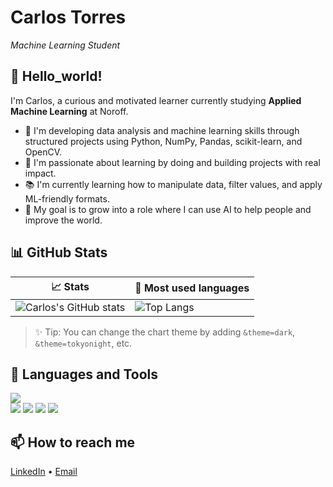# Carlos Torres

_Machine Learning Student_

## 👋 Hello_world!

I'm Carlos, a curious and motivated learner currently studying **Applied Machine Learning** at Noroff.

- 🚀 I'm developing data analysis and machine learning skills through structured projects using Python, NumPy, Pandas, scikit-learn, and OpenCV.
- 🧠 I'm passionate about learning by doing and building projects with real impact.
- 📚 I'm currently learning how to manipulate data, filter values, and apply ML-friendly formats.
- 🎯 My goal is to grow into a role where I can use AI to help people and improve the world.

## 📊 GitHub Stats

| 📈 Stats | 📘 Most used languages |
|---------|------------------------|
| ![Carlos's GitHub stats](https://github-readme-stats.vercel.app/api?username=CarlosTorresML&show_icons=true&theme=default) | ![Top Langs](https://github-readme-stats.vercel.app/api/top-langs/?username=CarlosTorresML&layout=compact&theme=default) |

> ✨ Tip: You can change the chart theme by adding `&theme=dark`, `&theme=tokyonight`, etc.

## 🧰 Languages and Tools

<img src="https://skillicons.dev/icons?i=python,numpy,scipy,pandas,scikit-learn,opencv,vscode,pycharm,github&perline=5" />
<br/>
<img src="https://img.shields.io/badge/Jupyter-F37626?style=for-the-badge&logo=jupyter&logoColor=white"/>
<img src="https://img.shields.io/badge/Anaconda-42B029?style=for-the-badge&logo=anaconda&logoColor=white"/>
<img src="https://img.shields.io/badge/scikit--learn-F7931E?style=for-the-badge&logo=scikit-learn&logoColor=white"/>
<img src="https://img.shields.io/badge/OpenCV-5C3EE8?style=for-the-badge&logo=opencv&logoColor=white"/>

## 📫 How to reach me
[LinkedIn](https://www.linkedin.com/in/carlostglzz/) • [Email](mailto:torres.971210@hotmail.com)
